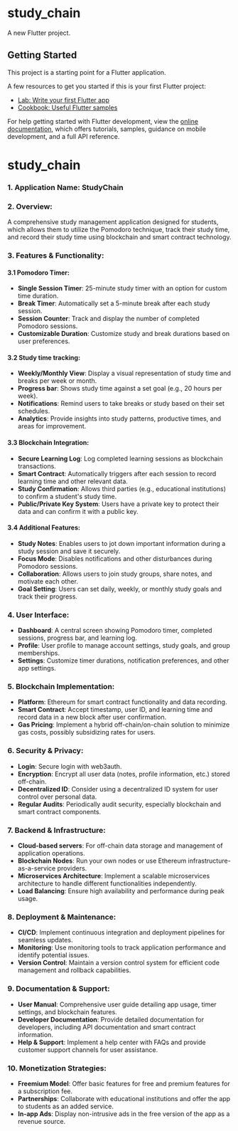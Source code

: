 # study_chain

A new Flutter project.

## Getting Started

This project is a starting point for a Flutter application.

A few resources to get you started if this is your first Flutter project:

- [Lab: Write your first Flutter app](https://docs.flutter.dev/get-started/codelab)
- [Cookbook: Useful Flutter samples](https://docs.flutter.dev/cookbook)

For help getting started with Flutter development, view the
[online documentation](https://docs.flutter.dev/), which offers tutorials,
samples, guidance on mobile development, and a full API reference.
# study_chain
### 1. **Application Name**: StudyChain

### 2. **Overview**:
A comprehensive study management application designed for students, which allows them to utilize the Pomodoro technique, track their study time, and record their study time using blockchain and smart contract technology.

### 3. **Features & Functionality**:

#### 3.1 **Pomodoro Timer**:

- **Single Session Timer**: 25-minute study timer with an option for custom time duration.
- **Break Timer**: Automatically set a 5-minute break after each study session.
- **Session Counter**: Track and display the number of completed Pomodoro sessions.
- **Customizable Duration**: Customize study and break durations based on user preferences.

#### 3.2 **Study time tracking**:

- **Weekly/Monthly View**: Display a visual representation of study time and breaks per week or month.
- **Progress bar**: Shows study time against a set goal (e.g., 20 hours per week).
- **Notifications**: Remind users to take breaks or study based on their set schedules.
- **Analytics**: Provide insights into study patterns, productive times, and areas for improvement.

#### 3.3 **Blockchain Integration**:

- **Secure Learning Log**: Log completed learning sessions as blockchain transactions.
- **Smart Contract**: Automatically triggers after each session to record learning time and other relevant data.
- **Study Confirmation**: Allows third parties (e.g., educational institutions) to confirm a student's study time.
- **Public/Private Key System**: Users have a private key to protect their data and can confirm it with a public key.

#### 3.4 **Additional Features**:

- **Study Notes**: Enables users to jot down important information during a study session and save it securely.
- **Focus Mode**: Disables notifications and other disturbances during Pomodoro sessions.
- **Collaboration**: Allows users to join study groups, share notes, and motivate each other.
- **Goal Setting**: Users can set daily, weekly, or monthly study goals and track their progress.

### 4. **User Interface**:

- **Dashboard**: A central screen showing Pomodoro timer, completed sessions, progress bar, and learning log.
- **Profile**: User profile to manage account settings, study goals, and group memberships.
- **Settings**: Customize timer durations, notification preferences, and other app settings.

### 5. **Blockchain Implementation**:

- **Platform**: Ethereum for smart contract functionality and data recording.
- **Smart Contract**: Accept timestamp, user ID, and learning time and record data in a new block after user confirmation.
- **Gas Pricing**: Implement a hybrid off-chain/on-chain solution to minimize gas costs, possibly subsidizing rates for users.

### 6. **Security & Privacy**:

- **Login**: Secure login with web3auth.
- **Encryption**: Encrypt all user data (notes, profile information, etc.) stored off-chain.
- **Decentralized ID**: Consider using a decentralized ID system for user control over personal data.
- **Regular Audits**: Periodically audit security, especially blockchain and smart contract components.

### 7. **Backend & Infrastructure**:

- **Cloud-based servers**: For off-chain data storage and management of application operations.
- **Blockchain Nodes**: Run your own nodes or use Ethereum infrastructure-as-a-service providers.
- **Microservices Architecture**: Implement a scalable microservices architecture to handle different functionalities independently.
- **Load Balancing**: Ensure high availability and performance during peak usage.

### 8. **Deployment & Maintenance**:

- **CI/CD**: Implement continuous integration and deployment pipelines for seamless updates.
- **Monitoring**: Use monitoring tools to track application performance and identify potential issues.
- **Version Control**: Maintain a version control system for efficient code management and rollback capabilities.

### 9. **Documentation & Support**:

- **User Manual**: Comprehensive user guide detailing app usage, timer settings, and blockchain features.
- **Developer Documentation**: Provide detailed documentation for developers, including API documentation and smart contract information.
- **Help & Support**: Implement a help center with FAQs and provide customer support channels for user assistance.

### 10. **Monetization Strategies**:

- **Freemium Model**: Offer basic features for free and premium features for a subscription fee.
- **Partnerships**: Collaborate with educational institutions and offer the app to students as an added service.
- **In-app Ads**: Display non-intrusive ads in the free version of the app as a revenue source.

